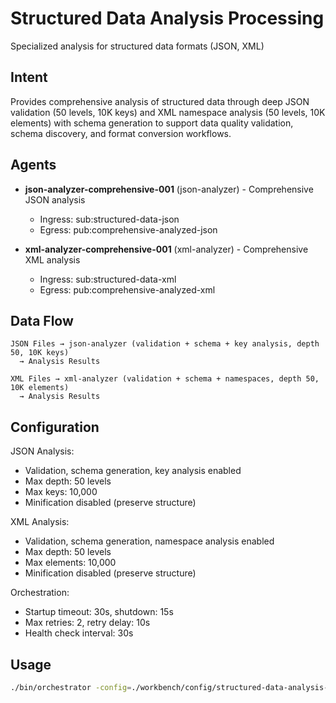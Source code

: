 # Structured Data Analysis Processing

Specialized analysis for structured data formats (JSON, XML)

## Intent

Provides comprehensive analysis of structured data through deep JSON validation (50 levels, 10K keys) and XML namespace analysis (50 levels, 10K elements) with schema generation to support data quality validation, schema discovery, and format conversion workflows.

## Agents

- **json-analyzer-comprehensive-001** (json-analyzer) - Comprehensive JSON analysis
  - Ingress: sub:structured-data-json
  - Egress: pub:comprehensive-analyzed-json

- **xml-analyzer-comprehensive-001** (xml-analyzer) - Comprehensive XML analysis
  - Ingress: sub:structured-data-xml
  - Egress: pub:comprehensive-analyzed-xml

## Data Flow

```
JSON Files → json-analyzer (validation + schema + key analysis, depth 50, 10K keys)
  → Analysis Results

XML Files → xml-analyzer (validation + schema + namespaces, depth 50, 10K elements)
  → Analysis Results
```

## Configuration

JSON Analysis:
- Validation, schema generation, key analysis enabled
- Max depth: 50 levels
- Max keys: 10,000
- Minification disabled (preserve structure)

XML Analysis:
- Validation, schema generation, namespace analysis enabled
- Max depth: 50 levels
- Max elements: 10,000
- Minification disabled (preserve structure)

Orchestration:
- Startup timeout: 30s, shutdown: 15s
- Max retries: 2, retry delay: 10s
- Health check interval: 30s

## Usage

```bash
./bin/orchestrator -config=./workbench/config/structured-data-analysis-processing.yaml
```
